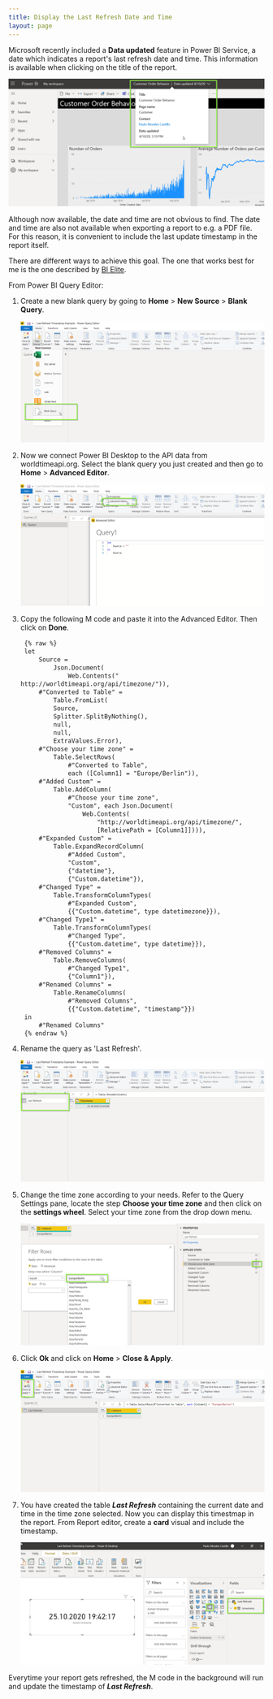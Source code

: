 ```yaml
---
title: Display the Last Refresh Date and Time
layout: page
---
```


Microsoft recently included a **Data updated** feature in Power BI Service, a date which indicates a report's last refresh date and time. This information is available when clicking on the title of the report. 

![](/asset/screenshot/999-PRE-last-refresh-timestamp-img01.png)

Although now available, the date and time are not obvious to find. The date and time are also not available when exporting a report to e.g. a PDF file. For this reason, it is convenient to include the last update timestamp in the report itself. 

There are different ways to achieve this goal. The one that works best for me is the one described by [BI Elite](https://www.youtube.com/watch?v=2kmFfbOeFJg&t=3s). 

From Power BI Query Editor:

1. Create a new blank query by going to **Home** > **New Source** > **Blank Query**. 

	![](/asset/screenshot/999-PRE-last-refresh-timestamp-img02.png)

2. Now we connect Power BI Desktop to the API data from worldtimeapi.org. Select the blank query you just created and then go to **Home** > **Advanced Editor**.

	![](/asset/screenshot/999-PRE-last-refresh-timestamp-img03.png)

3. Copy the following M code and paste it into the Advanced Editor. Then click on **Done**.

		{% raw %}
		let
			Source = 
				Json.Document(
					Web.Contents(" http://worldtimeapi.org/api/timezone/")),
			#"Converted to Table" = 
				Table.FromList(
				Source, 
				Splitter.SplitByNothing(), 
				null, 
				null, 
				ExtraValues.Error),
			#"Choose your time zone" = 
				Table.SelectRows(
					#"Converted to Table", 
					each ([Column1] = "Europe/Berlin")),
			#"Added Custom" = 
				Table.AddColumn(
					#"Choose your time zone", 
					"Custom", each Json.Document(
						Web.Contents(
							"http://worldtimeapi.org/api/timezone/", 
							[RelativePath = [Column1]]))),
			#"Expanded Custom" = 
				Table.ExpandRecordColumn(
					#"Added Custom", 
					"Custom", 
					{"datetime"}, 
					{"Custom.datetime"}),
			#"Changed Type" = 
				Table.TransformColumnTypes(
					#"Expanded Custom",
					{{"Custom.datetime", type datetimezone}}),
			#"Changed Type1" = 
				Table.TransformColumnTypes(
					#"Changed Type",
					{{"Custom.datetime", type datetime}}),
			#"Removed Columns" = 
				Table.RemoveColumns(
					#"Changed Type1",
					{"Column1"}),
			#"Renamed Columns" = 
				Table.RenameColumns(
					#"Removed Columns",
					{{"Custom.datetime", "timestamp"}})
		in
			#"Renamed Columns"
		{% endraw %}

4. Rename the query as 'Last Refresh'.

	![](/asset/screenshot/999-PRE-last-refresh-timestamp-img04.png)

5. Change the time zone according to your needs. Refer to the Query Settings pane, locate the step **Choose your time zone** and then click on the **settings wheel**. Select your time zone from the drop down menu.  

	![](/asset/screenshot/999-PRE-last-refresh-timestamp-img05.png)

6. Click **Ok** and click on **Home** > **Close & Apply**. 

	![](/asset/screenshot/999-PRE-last-refresh-timestamp-img06.png)

7. You have created the table ***Last Refresh*** containing the current date and time in the time zone selected. Now you can display this timestmap in the report. From Report editor, create a **card** visual and include the timestamp. 

	![](/asset/screenshot/999-PRE-last-refresh-timestamp-img07.png)
	
Everytime your report gets refreshed, the M code in the background will run and update the timestamp of ***Last Refresh***.
